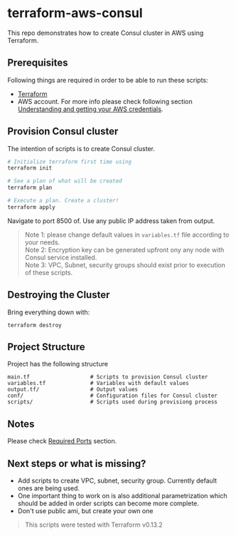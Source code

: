 # terraform-aws-consul

This repo demonstrates how to create Consul cluster in AWS using Terraform.

## Prerequisites

Following things are required in order to be able to run these scripts:  
 - [Terraform](https://www.terraform.io/intro/getting-started/install.html)  
 - AWS account. For more info please check following section [Understanding and getting your AWS credentials](https://docs.aws.amazon.com/general/latest/gr/aws-sec-cred-types.html).

## Provision Consul cluster

The intention of scripts is to create Consul cluster.
```bash
# Initialize terraform first time using
terraform init

# See a plan of what will be created
terraform plan

# Execute a plan. Create a cluster!
terraform apply
```
Navigate to port 8500 of. Use any public IP address taken from output. 

> Note 1: please change default values in `variables.tf` file according to your needs.  
> Note 2: Encryption key can be generated upfront ony any node with Consul service installed.   
> Note 3: VPC, Subnet, security groups should exist prior to execution of these scripts.   

## Destroying the Cluster

Bring everything down with:

```
terraform destroy
```

## Project Structure

Project has the following structure
```
main.tf                   # Scripts to provision Consul cluster
variables.tf              # Variables with default values
output.tf/                # Output values
conf/                     # Configuration files for Consul cluster
scripts/                  # Scripts used during provisiong process
```

## Notes
Please check [Required Ports](https://www.consul.io/docs/install/ports) section.

## Next steps or what is missing?
 - Add scripts to create VPC, subnet, security group. Currently default ones are being used.  
 - One important thing to work on is also additional parametrization which should be added in order scripts can become more complete.
 - Don't use public ami, but create your own one

> This scripts were tested with Terraform v0.13.2 
